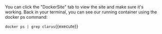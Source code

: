 You can click the "DockerSite" tab to view the site and make sure it's working. Back
in your terminal, you can see our running container using the docker ps command:

`docker ps | grep clarus`{{execute}}